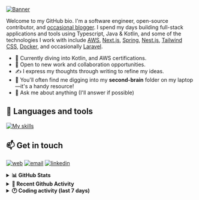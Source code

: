 [![Banner](https://raw.githubusercontent.com/wilfriedago/wilfriedago/main/assets/1.png)][website]

Welcome to my GitHub bio. I'm a software engineer, open-source contributor, and [occasional blogger][blog]. I spend my days building full-stack applications and tools using Typescript, Java & Kotlin, and some of the technologies I work with include [AWS](https://aws.amazon.com/fr/), [Next.js](https://nextjs.org/), [Spring](https://spring.io/), [Nest.js](https://nestjs.com/), [Tailwind CSS](https://github.com/tailwindlabs/tailwindcss), [Docker](https://www.docker.com/), and occasionally [Laravel](https://laravel.com/).

- 🔭 Currently diving into Kotlin, and AWS certifications.
- 👯 Open to new work and collaboration opportunities.
- ✍️ I express my thoughts through writing to refine my ideas.
- 🧠 You'll often find me digging into my **second-brain** folder on my laptop—it's a handy resource!
- 💬 Ask me about anything (I'll answer if possible)

## 🎨 Languages and tools

[![My skills](https://skillicons.dev/icons?i=typescript,js,nodejs,nest,java,kotlin,spring,python,fastapi,django,aws,docker,vscode,idea,tailwind&perline=15)](https://wilfriedago.dev/about#skills)

## 📫 Get in touch
[![web](https://img.shields.io/badge/WEBSITE-12100E?logo=google-earth&color=282A36)][website]
[![email](https://img.shields.io/badge/MAIL-12100E?logo=mailgun&color=282A36)][mail]
[![linkedin](https://img.shields.io/badge/LINKEDIN-12100E?logo=linkedin&color=282A36)][linkedin]


<details>
  <summary><b>📊 GitHub Stats</b></summary>
	<br/>
	<p align="left">
		<img width="49.5%" src="https://github-readme-stats.vercel.app/api?username=wilfriedago&show_icons=true&count_private=true&title_color=10b981&icon_color=10b981&theme=react&hide_border=true&rank_icon=github" />
		<img width="49.5%" src="https://streak-stats.demolab.com/?user=wilfriedago&hide_border=true&theme=react&ring=10b981&fire=fff&currStreakNum=fff&sideLabels=10b981&currStreakLabel=10b981&sideNums=fff" />
	</p>
</details>

<details>
  <summary><b>📅 Recent Github Activity</b></summary>
	<br>

<!--RECENT_ACTIVITY:last_update-->
Last Updated: Thursday, August 15th, 2024, 4:15:13 AM
<!--RECENT_ACTIVITY:last_update_end-->

<!--RECENT_ACTIVITY:start-->
1. 🔱 Forked [wilfriedago/fundamentals-of-frontend-system-design](https://github.com/wilfriedago/fundamentals-of-frontend-system-design) from [EvgeniiRay/fundamentals-of-frontend-system-design](https://github.com/EvgeniiRay/fundamentals-of-frontend-system-design)<br>
2. ⭐ Starred [github/gitignore](https://github.com/github/gitignore)<br>
3. 🔱 Forked [wilfriedago/gitignore](https://github.com/wilfriedago/gitignore) from [github/gitignore](https://github.com/github/gitignore)<br>
4. ⬆️ Pushed 2 commit(s) to [wilfriedago/dotfiles](https://github.com/wilfriedago/dotfiles)<br>
5. ⬆️ Pushed 1 commit(s) to [wilfriedago/dotfiles](https://github.com/wilfriedago/dotfiles)<br>
<!--RECENT_ACTIVITY:end-->
</details>

<details>
  <summary><b>🕐 Coding activity (last 7 days)</b></summary>
	<br>

<!--START_SECTION:waka-->

```python
Total Time: 40 hrs 32 mins

Java                  12 hrs 45 mins  ███████▒░░░░░░░░░░░░░░░░░   29.05 %
Bash                  5 hrs 17 mins   ███░░░░░░░░░░░░░░░░░░░░░░   12.05 %
Markdown              4 hrs 36 mins   ██▓░░░░░░░░░░░░░░░░░░░░░░   10.50 %
JSON                  4 hrs 33 mins   ██▓░░░░░░░░░░░░░░░░░░░░░░   10.39 %
Other                 3 hrs 21 mins   ██░░░░░░░░░░░░░░░░░░░░░░░   07.65 %
```

<!--END_SECTION:waka-->
</details>

[website]: https://wilfriedago.dev
[linkedin]: https://linkedin.com/in/wilfriedago
[blog]: https://wilfriedago.dev/blog
[mail]: mailto:me@wilfriedago.dev

